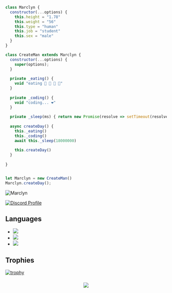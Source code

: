 ```js
class Marclyn {
  constructor(...options) {
    this.height = "1.78"
    this.weight = "56"
    this.type = "human"
    this.job = "student"
    this.sex = "male"
  }
}

class CreateMan extends Marclyn {
  constructor(...options) {
    super(options);
  }
  
  private _eating() {
    void "eating 🍔 🍟 🍗 🥤"
  }
  
  private _coding() {
    void "coding... ❤️"
  }
  
  private _sleep(ms) { return new Promise(resolve => setTimeout(resolve, ms)) }
  
  async createDay() {
    this._eating()
    this._coding()
    await this._sleep(18000000)
    
    this.createDay()
  }
  
}


let Marclyn = new CreateMan()
Marclyn.createDay();
```

<img src="https://komarev.com/ghpvc/?username=Marclyn&label=Ziyaretçi%20Sayısı&color=552b75" alt="Marclyn" />

[![Discord Profile](https://lanyard-profile-readme.vercel.app/api/891308471650238536)](https://discord.com/users/891308471650238536)

## Languages
- ![](https://img.shields.io/badge/Code-JavaScript-black?style=flat-square&logo=javascript&logoColor=brightgreen)
- ![](https://img.shields.io/badge/Code-Python-black?style=flat-square&logo=python&logoColor=magenta)
- ![](https://img.shields.io/badge/Tools-MongoDB-black?style=flat-square&logo=mongodb&logoColor=cyan)

## Trophies
[![trophy](https://github-profile-trophy.vercel.app/?username=Marclyn&theme=dracula&column=7)](https://github.com/ryo-ma/github-profile-trophy)

<h3 Contacts</h3>
<p align="center">
     <a href="https://www.instagram.com/jesuis.musab" target"blank_"><img src="https://img.shields.io/badge/INSTAGRAM%20-DC3175.svg?&style=for-the-badge&logo=instagram&logoColor=white"></a>
  
  
